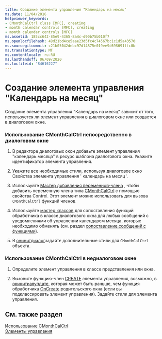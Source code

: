 ```yaml
---
title: Создание элемента управления "Календарь на месяц"
ms.date: 11/04/2016
helpviewer_keywords:
- CMonthCalCtrl class [MFC], creating
- month calendar controls [MFC], creating
- month calendar controls [MFC]
ms.assetid: 185cc642-85e9-4365-8a4c-d90b75b010f7
ms.openlocfilehash: 49d21bd4ce5aae23d5fc4c74567bc1c1d5a43570
ms.sourcegitcommit: c21b05042debc97d14875e019ee9d698691ffc0b
ms.translationtype: MT
ms.contentlocale: ru-RU
ms.lasthandoff: 06/09/2020
ms.locfileid: "84616227"
---
```

# <a name="creating-the-month-calendar-control"></a>Создание элемента управления "Календарь на месяц"

Создание элемента управления "Календарь на месяц" зависит от того, используется ли элемент управления в диалоговом окне или создается в диалоговом окне.

### <a name="to-use-cmonthcalctrl-directly-in-a-dialog-box"></a>Использование CMonthCalCtrl непосредственно в диалоговом окне

1. В редакторе диалоговых окон добавьте элемент управления "календарь месяца" в ресурс шаблона диалогового окна. Укажите идентификатор элемента управления.

1. Укажите все необходимые стили, используя диалоговое окно Свойства элемента управления ' календарь на месяц '.

1. Используйте [Мастер добавления переменной-члена](../ide/adding-a-member-variable-visual-cpp.md) , чтобы добавить переменную члена типа [CMonthCalCtrl](reference/cmonthcalctrl-class.md) с помощью свойства Control. Этот элемент можно использовать для вызова `CMonthCalCtrl` функций членов.

1. Используйте [мастер классов](reference/mfc-class-wizard.md) для сопоставления функций обработчика в классе диалогового окна для любых сообщений с уведомлениями об управлении календарем месяца, которые необходимо обменять (см. раздел [сопоставление сообщений с функциями](reference/mapping-messages-to-functions.md)).

1. В [онинитдиалог](reference/cdialog-class.md#oninitdialog)задайте дополнительные стили для `CMonthCalCtrl` объекта.

### <a name="to-use-cmonthcalctrl-in-a-nondialog-window"></a>Использование CMonthCalCtrl в недиалоговом окне

1. Определите элемент управления в классе представления или окна.

1. Вызовите функцию-член [CREATE](reference/cmonthcalctrl-class.md#create) элемента управления, возможно, в [онинитиалупдате](reference/cview-class.md#oninitialupdate), которая может быть раньше, чем функция обработчика [OnCreate](reference/cwnd-class.md#oncreate) родительского окна (если вы подклассировать элемент управления). Задайте стили для элемента управления.

## <a name="see-also"></a>См. также раздел

[Использование CMonthCalCtrl](using-cmonthcalctrl.md)<br/>
[Элементы управления](controls-mfc.md)
